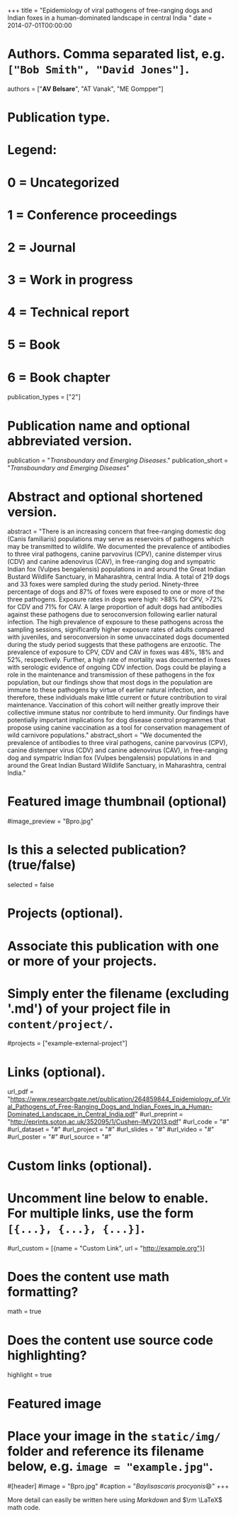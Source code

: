 +++
title = "Epidemiology of viral pathogens of free-ranging dogs and Indian foxes in a human-dominated landscape in central India "
date = 2014-07-01T00:00:00

# Authors. Comma separated list, e.g. `["Bob Smith", "David Jones"]`.
authors = ["**AV Belsare**", "AT Vanak", "ME Gompper"]

# Publication type.
# Legend:
# 0 = Uncategorized
# 1 = Conference proceedings
# 2 = Journal
# 3 = Work in progress
# 4 = Technical report
# 5 = Book
# 6 = Book chapter
publication_types = ["2"]

# Publication name and optional abbreviated version.
publication = "*Transboundary and Emerging Diseases*."
publication_short = "*Transboundary and Emerging Diseases*"

# Abstract and optional shortened version.
abstract = "There is an increasing concern that free-ranging domestic dog (Canis familiaris) populations may serve as reservoirs of pathogens which may be transmitted to wildlife. We documented the prevalence of antibodies to three viral pathogens, canine parvovirus (CPV), canine distemper virus (CDV) and canine adenovirus (CAV), in free-ranging dog and sympatric Indian fox (Vulpes bengalensis) populations in and around the Great Indian Bustard Wildlife Sanctuary, in Maharashtra, central India. A total of 219 dogs and 33 foxes were sampled during the study period. Ninety-three percentage of dogs and 87% of foxes were exposed to one or more of the three pathogens. Exposure rates in dogs were high: >88% for CPV, >72% for CDV and 71% for CAV. A large proportion of adult dogs had antibodies against these pathogens due to seroconversion following earlier natural infection. The high prevalence of exposure to these pathogens across the sampling sessions, significantly higher exposure rates of adults compared with juveniles, and seroconversion in some unvaccinated dogs documented during the study period suggests that these pathogens are enzootic. The prevalence of exposure to CPV, CDV and CAV in foxes was 48%, 18% and 52%, respectively. Further, a high rate of mortality was documented in foxes with serologic evidence of ongoing CDV infection. Dogs could be playing a role in the maintenance and transmission of these pathogens in the fox population, but our findings show that most dogs in the population are immune to these pathogens by virtue of earlier natural infection, and therefore, these individuals make little current or future contribution to viral maintenance. Vaccination of this cohort will neither greatly improve their collective immune status nor contribute to herd immunity. Our findings have potentially important implications for dog disease control programmes that propose using canine vaccination as a tool for conservation management of wild carnivore populations."
abstract_short = "We documented the prevalence of antibodies to three viral pathogens, canine parvovirus (CPV), canine distemper virus (CDV) and canine adenovirus (CAV), in free-ranging dog and sympatric Indian fox (Vulpes bengalensis) populations in and around the Great Indian Bustard Wildlife Sanctuary, in Maharashtra, central India."

# Featured image thumbnail (optional)
#image_preview = "Bpro.jpg"

# Is this a selected publication? (true/false)
selected = false

# Projects (optional).
#   Associate this publication with one or more of your projects.
#   Simply enter the filename (excluding '.md') of your project file in `content/project/`.
#projects = ["example-external-project"]

# Links (optional).
url_pdf = "https://www.researchgate.net/publication/264859844_Epidemiology_of_Viral_Pathogens_of_Free-Ranging_Dogs_and_Indian_Foxes_in_a_Human-Dominated_Landscape_in_Central_India.pdf"
#url_preprint = "http://eprints.soton.ac.uk/352095/1/Cushen-IMV2013.pdf"
#url_code = "#"
#url_dataset = "#"
#url_project = "#"
#url_slides = "#"
#url_video = "#"
#url_poster = "#"
#url_source = "#"

# Custom links (optional).
#   Uncomment line below to enable. For multiple links, use the form `[{...}, {...}, {...}]`.
#url_custom = [{name = "Custom Link", url = "http://example.org"}]

# Does the content use math formatting?
math = true

# Does the content use source code highlighting?
highlight = true

# Featured image
# Place your image in the `static/img/` folder and reference its filename below, e.g. `image = "example.jpg"`.
#[header]
#image = "Bpro.jpg"
#caption = "*Baylisascaris procyonis*:smile:"
+++

More detail can easily be written here using *Markdown* and $\rm \LaTeX$ math code.
